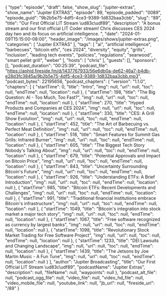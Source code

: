 {
  "type": "episode",
  "draft": false,
  "show_slug": "jupiter-extras",
  "show_name": "Jupiter EXTRAS",
  "episode": 89,
  "episode_padded": "0089",
  "episode_guid": "9b2b5e75-4df5-4ce3-9389-1d832baa3cbb",
  "slug": "89",
  "title": "Our First Official LIT Stream \ud83c\udf89",
  "description": "A bonus stream and our first official LIT Coder stream!  Chris discusses CES 2024 day two and its focus on artificial intelligence. ",
  "date": "2024-01-09T15:15:00-08:00",
  "header_image": "/images/shows/jupiter-extras.png",
  "categories": [
    "Jupiter EXTRAS"
  ],
  "tags": [
    "ai",
    "artificial intelligence",
    "barbecues",
    "bitcoin etfs",
    "ces 2024",
    "diversity",
    "equity",
    "grills",
    "inclusion",
    "leading tech events",
    "policies",
    "regulations",
    "searwood",
    "smart pellet grill",
    "weber"
  ],
  "hosts": [
    "chris"
  ],
  "guests": [],
  "sponsors": [],
  "podcast_duration": "00:25:39",
  "podcast_file": "https://aphid.fireside.fm/d/1437767933/56e6db0a-de62-46a7-b4db-e28d3fc3845a/9b2b5e75-4df5-4ce3-9389-1d832baa3cbb.mp3",
  "podcast_bytes": 22195656,
  "podcast_chapters": {
    "version": "1.1.0",
    "chapters": [
      {
        "startTime": 0,
        "title": "Intro",
        "img": null,
        "url": null,
        "toc": null,
        "endTime": null,
        "location": null
      },
      {
        "startTime": 198,
        "title": "The Big Question: AI - Too Much, Too Fast?",
        "img": null,
        "url": null,
        "toc": null,
        "endTime": null,
        "location": null
      },
      {
        "startTime": 270,
        "title": "Hyped Products and Companies at CES 2024",
        "img": null,
        "url": null,
        "toc": null,
        "endTime": null,
        "location": null
      },
      {
        "startTime": 330,
        "title": "CES: A Grill Show Evolution",
        "img": null,
        "url": null,
        "toc": null,
        "endTime": null,
        "location": null
      },
      {
        "startTime": 452,
        "title": "The Art of Barbecuing vs. Perfect Meat Definition",
        "img": null,
        "url": null,
        "toc": null,
        "endTime": null,
        "location": null
      },
      {
        "startTime": 518,
        "title": "Smart Features for Summit Gas Grills: Infrared Burner",
        "img": null,
        "url": null,
        "toc": null,
        "endTime": null,
        "location": null
      },
      {
        "startTime": 605,
        "title": "The Biggest Tech Story Nobody's Talking About",
        "img": null,
        "url": null,
        "toc": null,
        "endTime": null,
        "location": null
      },
      {
        "startTime": 679,
        "title": "Potential Approvals and Impact on Bitcoin Price",
        "img": null,
        "url": null,
        "toc": null,
        "endTime": null,
        "location": null
      },
      {
        "startTime": 843,
        "title": "Uncertainty Surrounding Bitcoin's Future",
        "img": null,
        "url": null,
        "toc": null,
        "endTime": null,
        "location": null
      },
      {
        "startTime": 926,
        "title": "Understanding ETFs: A Brief Introduction",
        "img": null,
        "url": null,
        "toc": null,
        "endTime": null,
        "location": null
      },
      {
        "startTime": 985,
        "title": "Bitcoin ETFs: Recent Developments and Challenges",
        "img": null,
        "url": null,
        "toc": null,
        "endTime": null,
        "location": null
      },
      {
        "startTime": 991,
        "title": "Traditional financial institutions embrace Bitcoin's infrastructure",
        "img": null,
        "url": null,
        "toc": null,
        "endTime": null,
        "location": null
      },
      {
        "startTime": 1049,
        "title": "Bitcoin's integration into stock market a major tech story",
        "img": null,
        "url": null,
        "toc": null,
        "endTime": null,
        "location": null
      },
      {
        "startTime": 1067,
        "title": "Free software recognized as currency by largest banks",
        "img": null,
        "url": null,
        "toc": null,
        "endTime": null,
        "location": null
      },
      {
        "startTime": 1098,
        "title": "Revolutionary Stock Market Trading for Free Software Project",
        "img": null,
        "url": null,
        "toc": null,
        "endTime": null,
        "location": null
      },
      {
        "startTime": 1233,
        "title": "DEI Lawsuits and Changing Landscape",
        "img": null,
        "url": null,
        "toc": null,
        "endTime": null,
        "location": null
      },
      {
        "startTime": 1439,
        "title": "The Jetsons by Joe Martin Music - A Fun Tune",
        "img": null,
        "url": null,
        "toc": null,
        "endTime": null,
        "location": null
      }
    ],
    "author": "Jupiter Broadcasting",
    "title": "Our First Official LIT Stream \ud83c\udf89",
    "podcastName": "Jupiter Extras",
    "description": null,
    "fileName": null,
    "waypoints": null
  },
  "podcast_alt_file": null,
  "podcast_ogg_file": null,
  "video_file": null,
  "video_hd_file": null,
  "video_mobile_file": null,
  "youtube_link": null,
  "jb_url": null,
  "fireside_url": "/89"
}

